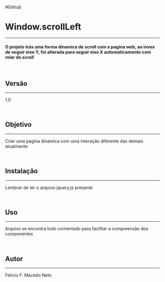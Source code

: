 #Github
<h1>Window.scrollLeft</h1>
<hr>
<h4>O projeto trás uma forma dinamica de scroll com a pagina web, ao inves de seguir eixo Y, foi alterada para seguir eixo X automaticamente com rolar do scroll</h4>
<br>
<h2>Versão</h2>
<hr>
<p>1.0</p>
<br>
<h2>Objetivo</h2>
<hr>
<p>Criar uma pagina dinamica com uma interação diferente das demais atualmente</p>
<br>
<h2>Instalação</h2>
<hr>
<p>Lembrar de ter o arquivo jquery.js presente</p>
<br>
<h2>Uso</h2>
<hr>
<p>Arquivo se encontra todo comentado para facilitar a compreensão dos componentes</p>
<br>
<h2>Autor</h2>
<hr>
<p>Felicio F. Macedo Neto</p>
<br>



